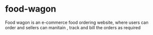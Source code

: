# food-wagon
 Food wagon is an e-commerce food ordering website, where users can order and sellers can manitain , track and bill the orders as required
